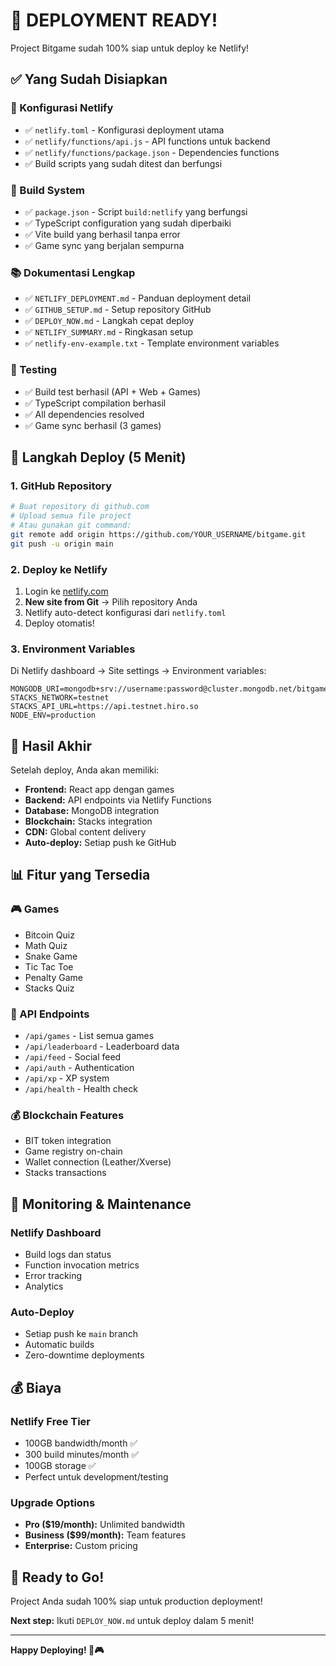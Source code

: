# 🎉 DEPLOYMENT READY!

Project Bitgame sudah 100% siap untuk deploy ke Netlify!

## ✅ Yang Sudah Disiapkan

### 📁 Konfigurasi Netlify
- ✅ `netlify.toml` - Konfigurasi deployment utama
- ✅ `netlify/functions/api.js` - API functions untuk backend
- ✅ `netlify/functions/package.json` - Dependencies functions
- ✅ Build scripts yang sudah ditest dan berfungsi

### 🔧 Build System
- ✅ `package.json` - Script `build:netlify` yang berfungsi
- ✅ TypeScript configuration yang sudah diperbaiki
- ✅ Vite build yang berhasil tanpa error
- ✅ Game sync yang berjalan sempurna

### 📚 Dokumentasi Lengkap
- ✅ `NETLIFY_DEPLOYMENT.md` - Panduan deployment detail
- ✅ `GITHUB_SETUP.md` - Setup repository GitHub
- ✅ `DEPLOY_NOW.md` - Langkah cepat deploy
- ✅ `NETLIFY_SUMMARY.md` - Ringkasan setup
- ✅ `netlify-env-example.txt` - Template environment variables

### 🧪 Testing
- ✅ Build test berhasil (API + Web + Games)
- ✅ TypeScript compilation berhasil
- ✅ All dependencies resolved
- ✅ Game sync berhasil (3 games)

## 🚀 Langkah Deploy (5 Menit)

### 1. GitHub Repository
```bash
# Buat repository di github.com
# Upload semua file project
# Atau gunakan git command:
git remote add origin https://github.com/YOUR_USERNAME/bitgame.git
git push -u origin main
```

### 2. Deploy ke Netlify
1. Login ke [netlify.com](https://netlify.com)
2. **New site from Git** → Pilih repository Anda
3. Netlify auto-detect konfigurasi dari `netlify.toml`
4. Deploy otomatis!

### 3. Environment Variables
Di Netlify dashboard → Site settings → Environment variables:
```
MONGODB_URI=mongodb+srv://username:password@cluster.mongodb.net/bitgame
STACKS_NETWORK=testnet
STACKS_API_URL=https://api.testnet.hiro.so
NODE_ENV=production
```

## 🎯 Hasil Akhir

Setelah deploy, Anda akan memiliki:

- **Frontend:** React app dengan games
- **Backend:** API endpoints via Netlify Functions
- **Database:** MongoDB integration
- **Blockchain:** Stacks integration
- **CDN:** Global content delivery
- **Auto-deploy:** Setiap push ke GitHub

## 📊 Fitur yang Tersedia

### 🎮 Games
- Bitcoin Quiz
- Math Quiz  
- Snake Game
- Tic Tac Toe
- Penalty Game
- Stacks Quiz

### 🔗 API Endpoints
- `/api/games` - List semua games
- `/api/leaderboard` - Leaderboard data
- `/api/feed` - Social feed
- `/api/auth` - Authentication
- `/api/xp` - XP system
- `/api/health` - Health check

### 💰 Blockchain Features
- BIT token integration
- Game registry on-chain
- Wallet connection (Leather/Xverse)
- Stacks transactions

## 🔧 Monitoring & Maintenance

### Netlify Dashboard
- Build logs dan status
- Function invocation metrics
- Error tracking
- Analytics

### Auto-Deploy
- Setiap push ke `main` branch
- Automatic builds
- Zero-downtime deployments

## 💰 Biaya

### Netlify Free Tier
- 100GB bandwidth/month ✅
- 300 build minutes/month ✅
- 100GB storage ✅
- Perfect untuk development/testing

### Upgrade Options
- **Pro ($19/month):** Unlimited bandwidth
- **Business ($99/month):** Team features
- **Enterprise:** Custom pricing

## 🎉 Ready to Go!

Project Anda sudah 100% siap untuk production deployment!

**Next step:** Ikuti `DEPLOY_NOW.md` untuk deploy dalam 5 menit!

---

**Happy Deploying! 🚀🎮**
